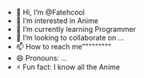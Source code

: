 - 👋 Hi, I’m @Fatehcool
- 👀 I’m interested in Anime
- 🌱 I’m currently learning Programmer
- 💞️ I’m looking to collaborate on ...
- 📫 How to reach me"""""""""
- 😄 Pronouns: ...
- ⚡ Fun fact: I know all the Anime

<!---
Fatehcool/Fatehcool is a ✨ special ✨ repository because its `README.md` (this file) appears on your GitHub profile.
You can click the Preview link to take a look at your changes.
--->
